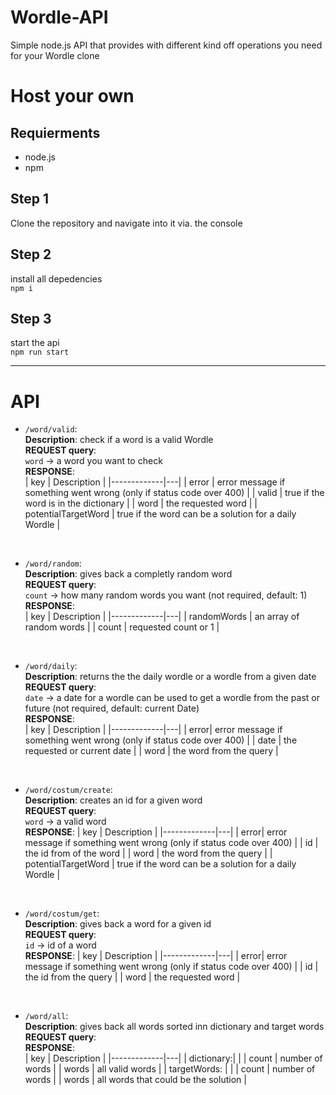 # Wordle-API

Simple node.js API that provides with different kind off operations you need for your Wordle clone

# Host your own

## Requierments

-   node.js
-   npm

## Step 1

Clone the repository and navigate into it via. the console

## Step 2

install all depedencies  
`npm i`

## Step 3

start the api  
`npm run start`

---

# API

-   `/word/valid`:  
    **Description**: check if a word is a valid Wordle  
    **REQUEST query**:  
    `word` -> a word you want to check  
    **RESPONSE**:  
     | key | Description |
    |-------------|---|
    | error | error message if something went wrong (only if status code over 400) |
    | valid | true if the word is in the dictionary |
    | word | the requested word |
    | potentialTargetWord | true if the word can be a solution for a daily Wordle |

<br>

-   `/word/random`:  
    **Description**: gives back a completly random word  
    **REQUEST query**:  
    `count` -> how many random words you want (not required, default: 1)  
    **RESPONSE**:  
     | key | Description |
    |-------------|---|
    | randomWords | an array of random words |
    | count | requested count or 1 |

<br>

-   `/word/daily`:  
    **Description**: returns the the daily wordle or a wordle from a given date  
    **REQUEST query**:  
    `date` -> a date for a wordle can be used to get a wordle from the past or future (not required, default: current Date)  
    **RESPONSE**:  
     | key | Description |
    |-------------|---|
    | error| error message if something went wrong (only if status code over 400) |
    | date | the requested or current date |
    | word | the word from the query |

<br>

-   `/word/costum/create`:  
     **Description**: creates an id for a given word  
    **REQUEST query**:  
    `word` -> a valid word  
     **RESPONSE**:
    | key | Description |
    |-------------|---|
    | error| error message if something went wrong (only if status code over 400) |
    | id | the id from of the word |
    | word | the word from the query |
    | potentialTargetWord | true if the word can be a solution for a daily Wordle |

<br>

-   `/word/costum/get`:  
    **Description**: gives back a word for a given id  
    **REQUEST query**:  
    `id` -> id of a word  
    **RESPONSE**:
    | key | Description |
    |-------------|---|
    | error| error message if something went wrong (only if status code over 400) |
    | id | the id from the query |
    | word | the requested word |

<br>

-   `/word/all`:  
    **Description**: gives back all words sorted inn dictionary and target words  
    **REQUEST query**:  
    **RESPONSE**:  
    | key | Description |
    |-------------|---|
    | dictionary:| |
    | count | number of words |
    | words | all valid words |
    | targetWords: | |
    | count | number of words |
    | words | all words that could be the solution |
